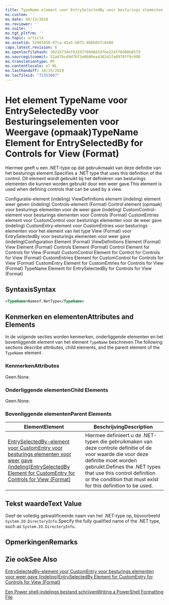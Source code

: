 ```yaml
---
title: TypeName-element voor EntrySelectedBy voor besturings elementen voor weer gave (indeling) | Microsoft Docs
ms.custom: ''
ms.date: 09/13/2016
ms.reviewer: ''
ms.suite: ''
ms.tgt_pltfrm: ''
ms.topic: article
ms.assetid: 52003450-07ca-41e5-b075-8b6b03fc6e88
caps.latest.revision: 6
ms.openlocfilehash: 30215734ef832d778b08d3d7be224ff8d88b0579
ms.sourcegitcommit: 52a67bcd9d7bf3e8600ea4302d1fa8970ff9c998
ms.translationtype: MT
ms.contentlocale: nl-NL
ms.lasthandoff: 10/15/2019
ms.locfileid: "72353667"
---
```

# <a name="typename-element-for-entryselectedby-for-controls-for-view-format"></a><span data-ttu-id="f3de5-102">Het element TypeName voor EntrySelectedBy voor Besturingselementen voor Weergave (opmaak)</span><span class="sxs-lookup"><span data-stu-id="f3de5-102">TypeName Element for EntrySelectedBy for Controls for View (Format)</span></span>

<span data-ttu-id="f3de5-103">Hiermee geeft u een .NET-type op dat gebruikmaakt van deze definitie van het besturings element.</span><span class="sxs-lookup"><span data-stu-id="f3de5-103">Specifies a .NET type that uses this definition of the control.</span></span> <span data-ttu-id="f3de5-104">Dit element wordt gebruikt bij het definiëren van besturings elementen die kunnen worden gebruikt door een weer gave.</span><span class="sxs-lookup"><span data-stu-id="f3de5-104">This element is used when defining controls that can be used by a view.</span></span>

<span data-ttu-id="f3de5-105">Configuratie-element (indeling) ViewDefinitions element (indeling) element weer geven (indeling) Controls-element (Format) Control element (opmaak) voor besturings elementen voor de weer gave (indeling) CustomControl-element voor besturings elementen voor Controls (Format) CustomEntries element voor CustomControl voor besturings elementen voor de weer gave (indeling) CustomEntry-element voor CustomEntries voor besturings elementen voor het element van het type View (Format) voor EntrySelectedBy voor besturings elementen voor weer gave (indeling)</span><span class="sxs-lookup"><span data-stu-id="f3de5-105">Configuration Element (Format) ViewDefinitions Element (Format) View Element (Format) Controls Element (Format) Control Element for Controls for View (Format) CustomControl Element for Control for Controls for View (Format) CustomEntries Element for CustomControl for Controls for View (Format) CustomEntry Element for CustomEntries for Controls for View (Format) TypeName Element for EntrySelectedBy for Controls for View (Format)</span></span>

## <a name="syntax"></a><span data-ttu-id="f3de5-106">Syntaxis</span><span class="sxs-lookup"><span data-stu-id="f3de5-106">Syntax</span></span>

```xml
<TypeName>Nameof.NetType</TypeName>

```

## <a name="attributes-and-elements"></a><span data-ttu-id="f3de5-107">Kenmerken en elementen</span><span class="sxs-lookup"><span data-stu-id="f3de5-107">Attributes and Elements</span></span>

<span data-ttu-id="f3de5-108">In de volgende secties worden kenmerken, onderliggende elementen en het bovenliggende element van het element `TypeName` beschreven.</span><span class="sxs-lookup"><span data-stu-id="f3de5-108">The following sections describe attributes, child elements, and the parent element of the `TypeName` element.</span></span>

### <a name="attributes"></a><span data-ttu-id="f3de5-109">Kenmerken</span><span class="sxs-lookup"><span data-stu-id="f3de5-109">Attributes</span></span>

<span data-ttu-id="f3de5-110">Geen.</span><span class="sxs-lookup"><span data-stu-id="f3de5-110">None.</span></span>

### <a name="child-elements"></a><span data-ttu-id="f3de5-111">Onderliggende elementen</span><span class="sxs-lookup"><span data-stu-id="f3de5-111">Child Elements</span></span>

<span data-ttu-id="f3de5-112">Geen.</span><span class="sxs-lookup"><span data-stu-id="f3de5-112">None.</span></span>

### <a name="parent-elements"></a><span data-ttu-id="f3de5-113">Bovenliggende elementen</span><span class="sxs-lookup"><span data-stu-id="f3de5-113">Parent Elements</span></span>

|<span data-ttu-id="f3de5-114">Element</span><span class="sxs-lookup"><span data-stu-id="f3de5-114">Element</span></span>|<span data-ttu-id="f3de5-115">Beschrijving</span><span class="sxs-lookup"><span data-stu-id="f3de5-115">Description</span></span>|
|-------------|-----------------|
|[<span data-ttu-id="f3de5-116">EntrySelectedBy-element voor CustomEntry voor besturings elementen voor weer gave (indeling)</span><span class="sxs-lookup"><span data-stu-id="f3de5-116">EntrySelectedBy Element for CustomEntry for Controls for View (Format)</span></span>](./entryselectedby-element-for-customentry-for-controls-for-view-format.md)|<span data-ttu-id="f3de5-117">Hiermee definieert u de .NET-typen die gebruikmaken van deze controle definitie of de voor waarde die voor deze definitie moet worden gebruikt.</span><span class="sxs-lookup"><span data-stu-id="f3de5-117">Defines the .NET types that use this control definition or the condition that must exist for this definition to be used.</span></span>|

## <a name="text-value"></a><span data-ttu-id="f3de5-118">Tekst waarde</span><span class="sxs-lookup"><span data-stu-id="f3de5-118">Text Value</span></span>

<span data-ttu-id="f3de5-119">Geef de volledig gekwalificeerde naam van het .NET-type op, bijvoorbeeld `System.IO.DirectoryInfo`.</span><span class="sxs-lookup"><span data-stu-id="f3de5-119">Specify the fully qualified name of the .NET type, such as `System.IO.DirectoryInfo`.</span></span>

## <a name="remarks"></a><span data-ttu-id="f3de5-120">Opmerkingen</span><span class="sxs-lookup"><span data-stu-id="f3de5-120">Remarks</span></span>

## <a name="see-also"></a><span data-ttu-id="f3de5-121">Zie ook</span><span class="sxs-lookup"><span data-stu-id="f3de5-121">See Also</span></span>

[<span data-ttu-id="f3de5-122">EntrySelectedBy-element voor CustomEntry voor besturings elementen voor weer gave (indeling)</span><span class="sxs-lookup"><span data-stu-id="f3de5-122">EntrySelectedBy Element for CustomEntry for Controls for View (Format)</span></span>](./entryselectedby-element-for-customentry-for-controls-for-view-format.md)

[<span data-ttu-id="f3de5-123">Een Power shell-indelings bestand schrijven</span><span class="sxs-lookup"><span data-stu-id="f3de5-123">Writing a PowerShell Formatting File</span></span>](./writing-a-powershell-formatting-file.md)
